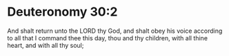 # Deuteronomy 30:2

And shalt return unto the LORD thy God, and shalt obey his voice according to all that I command thee this day, thou and thy children, with all thine heart, and with all thy soul;